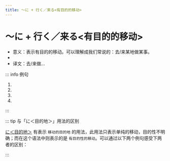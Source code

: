 ```yaml
---
title: ～に + 行く／来る<有目的的移动>
---
```


# ～に + 行く／来る<有目的的移动>

- 意义：表示有目的的移动。可以理解成我们常说的：去/来某地做某事。
- <grammer-content sentence="接续：**一类二类动词**的**第一连用形**/动作性名词(**三类动词的词干**) + に + [行/い]く／[来/く]る。" />
- 译文：去/来做...

::: info 例句

1. <grammer-content sentence="おおぜい[聞/き]き**に[来/く]ました**。" trans="很多人来听了。" />
1. <grammer-content sentence="[李/り]さんは[本/ほん]を[買/か]い**に[行/い]きました**。" trans="小李去买书了。" />
1. <grammer-content sentence="[弟/おとうと]は[手伝/てつだ]いに**[来/く]ませんでした**。" trans="弟弟没来帮忙。" />
1. <grammer-content sentence="[日曜日/にちようび]の[午後/ごご]、[買/か]い[物/もの]**に行いきます**。" trans="周日下午去买东西。" />

:::

::: tip 与「に＜目的地＞」用法的区别

<u>[に＜目的地＞](../auxiliary/ni.md#1-に＜目的地＞)</u> 有表示 `移动的目的地` 的用法，此用法只表示单纯的移动，目的性不明确；而在这个语法中则表示的是 `有目的性的移动`。可以通过以下两个例句感受下两者的区别：

<div class='bunpu-block'>

  <grammer-content sentence="[学校/がっこう]**に**[行/い]きます。" trans='去学校。(单纯表示移动，并没有说去学校干啥。)' />

  <grammer-content sentence="[学校/がっこう]**に**[授業/じゅぎょう]を[受/う]け**に[行/い]きます**。" trans='去学校上课。(第一个「に」表示移动的目的地，而第二个「に」表示有目的性的移动。)' />

</div>

:::
